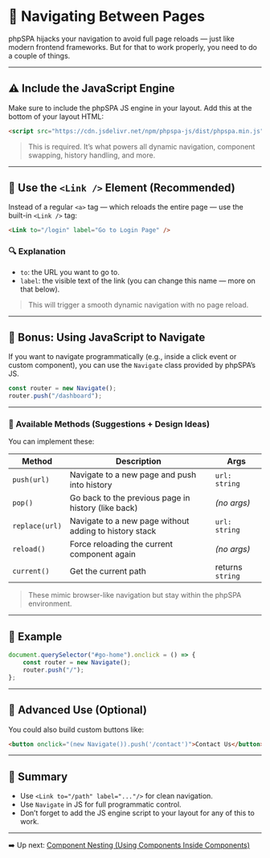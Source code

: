 # 🧭 Navigating Between Pages

phpSPA hijacks your navigation to avoid full page reloads — just like modern frontend frameworks. But for that to work properly, you need to do a couple of things.

---

## ⚠️ Include the JavaScript Engine

Make sure to include the phpSPA JS engine in your layout. Add this at the bottom of your layout HTML:

```html
<script src="https://cdn.jsdelivr.net/npm/phpspa-js/dist/phpspa.min.js"></script>
```

> This is required. It’s what powers all dynamic navigation, component swapping, history handling, and more.

---

## 🔗 Use the `<Link />` Element (Recommended)

Instead of a regular `<a>` tag — which reloads the entire page — use the built-in `<Link />` tag:

```html
<Link to="/login" label="Go to Login Page" />
```

### 🔍 Explanation

* `to`: the URL you want to go to.
* `label`: the visible text of the link (you can change this name — more on that below).

> This will trigger a smooth dynamic navigation with no page reload.

---

## 🧠 Bonus: Using JavaScript to Navigate

If you want to navigate programmatically (e.g., inside a click event or custom component), you can use the `Navigate` class provided by phpSPA’s JS.

```js
const router = new Navigate();
router.push("/dashboard");
```

---

### 📘 Available Methods (Suggestions + Design Ideas)

You can implement these:

| Method         | Description                                            | Args             |
| -------------- | ------------------------------------------------------ | ---------------- |
| `push(url)`    | Navigate to a new page and push into history           | `url: string`    |
| `pop()`        | Go back to the previous page in history (like back)    | *(no args)*      |
| `replace(url)` | Navigate to a new page without adding to history stack | `url: string`    |
| `reload()`     | Force reloading the current component again            | *(no args)*      |
| `current()`    | Get the current path                                   | returns `string` |

> These mimic browser-like navigation but stay within the phpSPA environment.

---

## 🔧 Example

```js
document.querySelector("#go-home").onclick = () => {
    const router = new Navigate();
    router.push("/");
};
```

---

## 🧪 Advanced Use (Optional)

You could also build custom buttons like:

```html
<button onclick="(new Navigate()).push('/contact')">Contact Us</button>
```

---

## 📌 Summary

* Use `<Link to="/path" label="..."/>` for clean navigation.
* Use `Navigate` in JS for full programmatic control.
* Don’t forget to add the JS engine script to your layout for any of this to work.

---

➡️ Up next: [Component Nesting (Using Components Inside Components)](./10-component-nesting.md)
